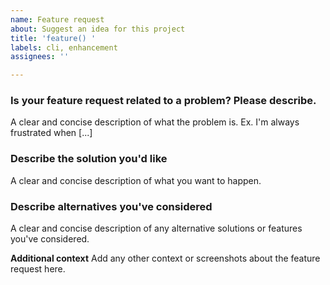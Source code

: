 ```yaml
---
name: Feature request
about: Suggest an idea for this project
title: 'feature() '
labels: cli, enhancement
assignees: ''

---
```


### Is your feature request related to a problem? Please describe.
A clear and concise description of what the problem is. Ex. I'm always frustrated when [...]

### Describe the solution you'd like
A clear and concise description of what you want to happen.

### Describe alternatives you've considered
A clear and concise description of any alternative solutions or features you've considered.

**Additional context**
Add any other context or screenshots about the feature request here.

